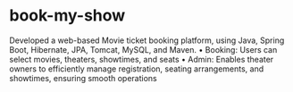 # book-my-show
Developed a web-based Movie ticket booking platform, using Java, Spring Boot, Hibernate, JPA, Tomcat,
MySQL, and Maven.
• Booking: Users can select movies, theaters, showtimes, and seats
• Admin: Enables theater owners to efficiently manage registration, seating arrangements, and showtimes,
ensuring smooth operations
